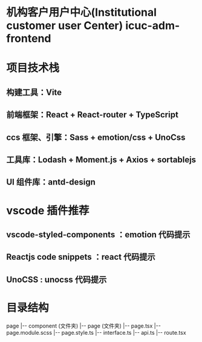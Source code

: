 # 机构客户用户中心(Institutional customer user Center) icuc-adm-frontend
# 项目技术栈
## 构建工具：Vite
## 前端框架：React + React-router + TypeScript
## ccs 框架、引擎：Sass + emotion/css + UnoCss
## 工具库：Lodash + Moment.js + Axios + sortablejs
## UI 组件库：antd-design

# vscode 插件推荐
## vscode-styled-components ：emotion 代码提示
## Reactjs code snippets ：react 代码提示
## UnoCSS : unocss 代码提示

# 目录结构
page
|-- component (文件夹)
|-- page (文件夹)
|-- page.tsx
|-- page.module.scss
|-- page.style.ts
|-- interface.ts
|-- api.ts
|-- route.tsx